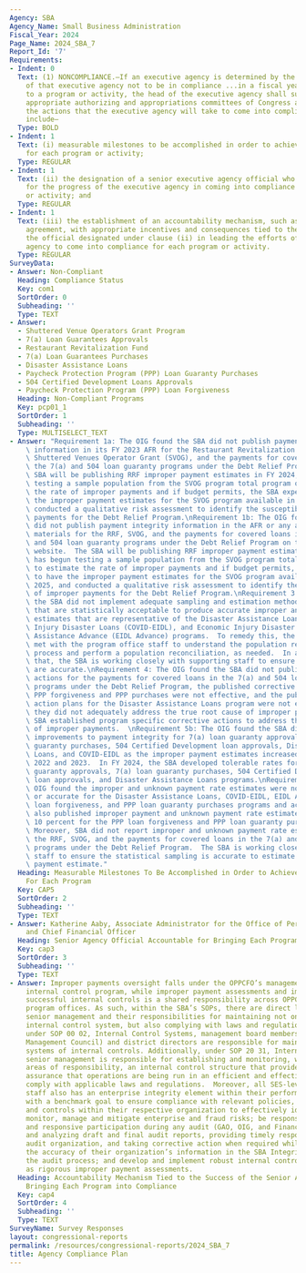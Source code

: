 ```yaml
---
Agency: SBA
Agency_Name: Small Business Administration
Fiscal_Year: 2024
Page_Name: 2024_SBA_7
Report_Id: '7'
Requirements:
- Indent: 0
  Text: (1) NONCOMPLIANCE.—If an executive agency is determined by the Inspector General
    of that executive agency not to be in compliance ...in a fiscal year with respect
    to a program or activity, the head of the executive agency shall submit to the
    appropriate authorizing and appropriations committees of Congress a plan describing
    the actions that the executive agency will take to come into compliance. The plan...shall
    include—
  Type: BOLD
- Indent: 1
  Text: (i) measurable milestones to be accomplished in order to achieve compliance
    for each program or activity;
  Type: REGULAR
- Indent: 1
  Text: (ii) the designation of a senior executive agency official who shall be accountable
    for the progress of the executive agency in coming into compliance for each program
    or activity; and
  Type: REGULAR
- Indent: 1
  Text: (iii) the establishment of an accountability mechanism, such as a performance
    agreement, with appropriate incentives and consequences tied to the success of
    the official designated under clause (ii) in leading the efforts of the executive
    agency to come into compliance for each program or activity.
  Type: REGULAR
SurveyData:
- Answer: Non-Compliant
  Heading: Compliance Status
  Key: com1
  SortOrder: 0
  Subheading: ''
  Type: TEXT
- Answer:
  - Shuttered Venue Operators Grant Program
  - 7(a) Loan Guarantees Approvals
  - Restaurant Revitalization Fund
  - 7(a) Loan Guarantees Purchases
  - Disaster Assistance Loans
  - Paycheck Protection Program (PPP) Loan Guaranty Purchases
  - 504 Certified Development Loans Approvals
  - Paycheck Protection Program (PPP) Loan Forgiveness
  Heading: Non-Compliant Programs
  Key: pcp01_1
  SortOrder: 1
  Subheading: ''
  Type: MULTISELECT_TEXT
- Answer: "Requirement 1a: The OIG found the SBA did not publish payment integrity\
    \ information in its FY 2023 AFR for the Restaurant Revitalization Fund (RRF),\
    \ Shuttered Venues Operator Grant (SVOG), and the payments for covered loans in\
    \ the 7(a) and 504 loan guaranty programs under the Debt Relief Program.  The\
    \ SBA will be publishing RRF improper payment estimates in FY 2024, has begun\
    \ testing a sample population from the SVOG program total program outlays to estimate\
    \ the rate of improper payments and if budget permits, the SBA expects to have\
    \ the improper payment estimates for the SVOG program available in FY 2025, and\
    \ conducted a qualitative risk assessment to identify the susceptibility of improper\
    \ payments for the Debt Relief Program.\nRequirement 1b: The OIG found the SBA\
    \ did not publish payment integrity information in the AFR or any accompanying\
    \ materials for the RRF, SVOG, and the payments for covered loans in the 7(a)\
    \ and 504 loan guaranty programs under the Debt Relief Program on the agency’s\
    \ website.  The SBA will be publishing RRF improper payment estimates in FY 2024,\
    \ has begun testing a sample population from the SVOG program total program outlays\
    \ to estimate the rate of improper payments and if budget permits, the SBA expects\
    \ to have the improper payment estimates for the SVOG program available in FY\
    \ 2025, and conducted a qualitative risk assessment to identify the susceptibility\
    \ of improper payments for the Debt Relief Program.\nRequirement 3: The OIG found\
    \ the SBA did not implement adequate sampling and estimation methodology plans\
    \ that are statistically acceptable to produce accurate improper and unknown payment\
    \ estimates that are representative of the Disaster Assistance Loans, COVID-Economic\
    \ Injury Disaster Loans (COVID-EIDL), and Economic Injury Disaster Loan Emergency\
    \ Assistance Advance (EIDL Advance) programs.  To remedy this, the OPPCFO team\
    \ met with the program office staff to understand the population reconciliation\
    \ process and perform a population reconciliation, as needed.  In addition to\
    \ that, the SBA is working closely with supporting staff to ensure reconciliations\
    \ are accurate.\nRequirement 4: The OIG found the SBA did not publish corrective\
    \ actions for the payments for covered loans in the 7(a) and 504 loan guaranty\
    \ programs under the Debt Relief Program, the published corrective actions for\
    \ PPP forgiveness and PPP purchases were not effective, and the published corrective\
    \ action plans for the Disaster Assistance Loans program were not effective as\
    \ they did not adequately address the true root cause of improper payments.  The\
    \ SBA established program specific corrective actions to address the root cause\
    \ of improper payments.  \nRequirement 5b: The OIG found the SBA did not demonstrate\
    \ improvements to payment integrity for 7(a) loan guaranty approvals, 7(a) loan\
    \ guaranty purchases, 504 Certified Development loan approvals, Disaster Assistance\
    \ Loans, and COVID-EIDL as the improper payment estimates increased between FYs\
    \ 2022 and 2023.  In FY 2024, the SBA developed tolerable rates for the 7(a) loan\
    \ guaranty approvals, 7(a) loan guaranty purchases, 504 Certified Development\
    \ loan approvals, and Disaster Assistance Loans programs.\nRequirement 6: The\
    \ OIG found the improper and unknown payment rate estimates were not reliable\
    \ or accurate for the Disaster Assistance Loans, COVID-EIDL, EIDL Advance, PPP\
    \ loan forgiveness, and PPP loan guaranty purchases programs and activities. SBA\
    \ also published improper payment and unknown payment rate estimates greater than\
    \ 10 percent for the PPP loan forgiveness and PPP loan guaranty purchases activities.\
    \ Moreover, SBA did not report improper and unknown payment rate estimates for\
    \ the RRF, SVOG, and the payments for covered loans in the 7(a) and 504 loan guaranty\
    \ programs under the Debt Relief Program.  The SBA is working closely with supporting\
    \ staff to ensure the statistical sampling is accurate to estimate an improper\
    \ payment estimate."
  Heading: Measurable Milestones To Be Accomplished in Order to Achieve Compliance
    For Each Program
  Key: CAP5
  SortOrder: 2
  Subheading: ''
  Type: TEXT
- Answer: Katherine Aaby, Associate Administrator for the Office of Performance, Planning,
    and Chief Financial Officer
  Heading: Senior Agency Official Accountable for Bringing Each Program into Compliance
  Key: cap3
  SortOrder: 3
  Subheading: ''
  Type: TEXT
- Answer: Improper payments oversight falls under the OPPCFO’s management and the
    internal control program, while improper payment assessments and implementing/maintaining
    successful internal controls is a shared responsibility across OPPCFO and SBA’s
    program offices. As such, within the SBA’s SOPs, there are direct linkages between
    senior management and their responsibilities for maintaining not only an effective
    internal control system, but also complying with laws and regulations. For example,
    under SOP 00 02, Internal Control Systems, management board members (i.e., Senior
    Management Council) and district directors are responsible for maintaining effective
    systems of internal controls. Additionally, under SOP 20 31, Internal Control,
    senior management is responsible for establishing and monitoring, within their
    areas of responsibility, an internal control structure that provides reasonable
    assurance that operations are being run in an efficient and effective manner and
    comply with applicable laws and regulations.  Moreover, all SES-level senior management
    staff also has an enterprise integrity element within their performance plans
    with a benchmark goal to ensure compliance with relevant policies, procedures,
    and controls within their respective organization to effectively identify, prevent,
    monitor, manage and mitigate enterprise and fraud risks; be responsible for prompt
    and responsive participation during any audit (GAO, OIG, and Financial), receiving
    and analyzing draft and final audit reports, providing timely responses to the
    audit organization, and taking corrective action when required while ensuring
    the accuracy of their organization’s information in the SBA Integrity System throughout
    the audit process; and develop and implement robust internal controls as well
    as rigorous improper payment assessments.
  Heading: Accountability Mechanism Tied to the Success of the Senior Agency Official
    Bringing Each Program into Compliance
  Key: cap4
  SortOrder: 4
  Subheading: ''
  Type: TEXT
SurveyName: Survey Responses
layout: congressional-reports
permalink: /resources/congressional-reports/2024_SBA_7
title: Agency Compliance Plan
---
```

